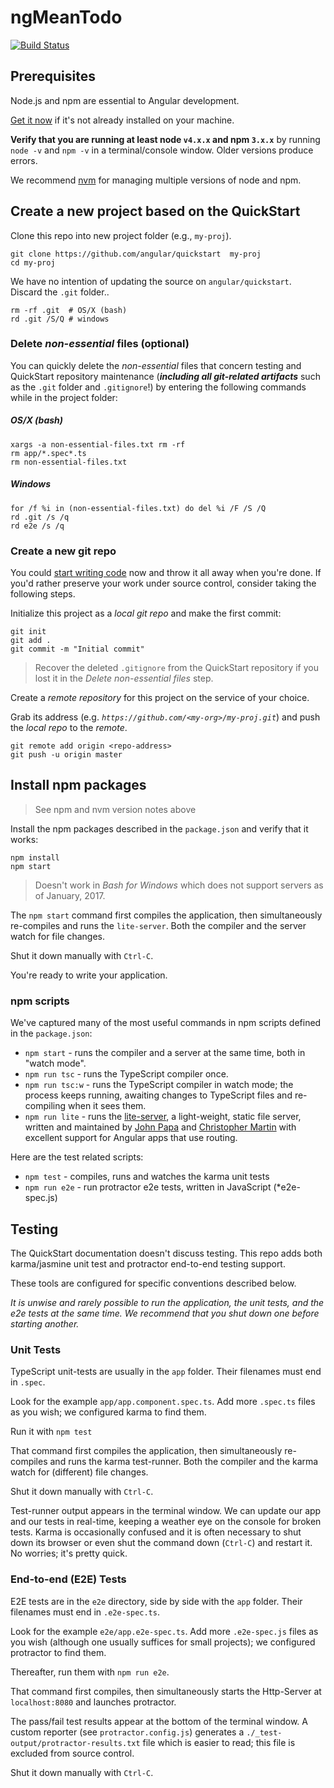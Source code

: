 # ngMeanTodo

[![Build Status][travis-badge]][travis-badge-url]

## Prerequisites

Node.js and npm are essential to Angular development. 

<a href="https://docs.npmjs.com/getting-started/installing-node" target="_blank" title="Installing Node.js and updating npm">
Get it now</a> if it's not already installed on your machine.

**Verify that you are running at least node `v4.x.x` and npm `3.x.x`**
by running `node -v` and `npm -v` in a terminal/console window.
Older versions produce errors.

We recommend [nvm](https://github.com/creationix/nvm) for managing multiple versions of node and npm.

## Create a new project based on the QuickStart

Clone this repo into new project folder (e.g., `my-proj`).

```shell
git clone https://github.com/angular/quickstart  my-proj
cd my-proj
```

We have no intention of updating the source on `angular/quickstart`.
Discard the `.git` folder..

```shell
rm -rf .git  # OS/X (bash)
rd .git /S/Q # windows
```

### Delete _non-essential_ files (optional)

You can quickly delete the _non-essential_ files that concern testing and QuickStart repository maintenance
(**_including all git-related artifacts_** such as the `.git` folder and `.gitignore`!)
by entering the following commands while in the project folder:

##### OS/X (bash)

```shell
xargs -a non-essential-files.txt rm -rf
rm app/*.spec*.ts
rm non-essential-files.txt
```

##### Windows

```shell
for /f %i in (non-essential-files.txt) do del %i /F /S /Q
rd .git /s /q
rd e2e /s /q
```

### Create a new git repo

You could [start writing code](#start-development) now and throw it all away when you're done.
If you'd rather preserve your work under source control, consider taking the following steps.

Initialize this project as a _local git repo_ and make the first commit:

```shell
git init
git add .
git commit -m "Initial commit"
```

> Recover the deleted `.gitignore` from the QuickStart repository 
> if you lost it in the _Delete non-essential files_ step.

Create a _remote repository_ for this project on the service of your choice.

Grab its address (e.g. _`https://github.com/<my-org>/my-proj.git`_) and push the _local repo_ to the _remote_.

```shell
git remote add origin <repo-address>
git push -u origin master
```

## Install npm packages

> See npm and nvm version notes above

Install the npm packages described in the `package.json` and verify that it works:

```shell
npm install
npm start
```

> Doesn't work in _Bash for Windows_ which does not support servers as of January, 2017.

The `npm start` command first compiles the application, 
then simultaneously re-compiles and runs the `lite-server`.
Both the compiler and the server watch for file changes.

Shut it down manually with `Ctrl-C`.

You're ready to write your application.

### npm scripts

We've captured many of the most useful commands in npm scripts defined in the `package.json`:

-   `npm start` - runs the compiler and a server at the same time, both in "watch mode".
-   `npm run tsc` - runs the TypeScript compiler once.
-   `npm run tsc:w` - runs the TypeScript compiler in watch mode; the process keeps running, awaiting changes to TypeScript files and re-compiling when it sees them.
-   `npm run lite` - runs the [lite-server](https://www.npmjs.com/package/lite-server), a light-weight, static file server, written and maintained by
    [John Papa](https://github.com/johnpapa) and
    [Christopher Martin](https://github.com/cgmartin)
    with excellent support for Angular apps that use routing.

Here are the test related scripts:

-   `npm test` - compiles, runs and watches the karma unit tests
-   `npm run e2e` - run protractor e2e tests, written in JavaScript (\*e2e-spec.js)

## Testing

The QuickStart documentation doesn't discuss testing.
This repo adds both karma/jasmine unit test and protractor end-to-end testing support.

These tools are configured for specific conventions described below.

_It is unwise and rarely possible to run the application, the unit tests, and the e2e tests at the same time.
We recommend that you shut down one before starting another._

### Unit Tests

TypeScript unit-tests are usually in the `app` folder. Their filenames must end in `.spec`.

Look for the example `app/app.component.spec.ts`.
Add more `.spec.ts` files as you wish; we configured karma to find them.

Run it with `npm test`

That command first compiles the application, then simultaneously re-compiles and runs the karma test-runner.
Both the compiler and the karma watch for (different) file changes.

Shut it down manually with `Ctrl-C`.

Test-runner output appears in the terminal window.
We can update our app and our tests in real-time, keeping a weather eye on the console for broken tests.
Karma is occasionally confused and it is often necessary to shut down its browser or even shut the command down (`Ctrl-C`) and
restart it. No worries; it's pretty quick.

### End-to-end (E2E) Tests

E2E tests are in the `e2e` directory, side by side with the `app` folder.
Their filenames must end in `.e2e-spec.ts`.

Look for the example `e2e/app.e2e-spec.ts`.
Add more `.e2e-spec.js` files as you wish (although one usually suffices for small projects);
we configured protractor to find them.

Thereafter, run them with `npm run e2e`.

That command first compiles, then simultaneously starts the Http-Server at `localhost:8080`
and launches protractor.  

The pass/fail test results appear at the bottom of the terminal window.
A custom reporter (see `protractor.config.js`) generates a  `./_test-output/protractor-results.txt` file
which is easier to read; this file is excluded from source control.

Shut it down manually with `Ctrl-C`.

[travis-badge]: https://travis-ci.org/angular/quickstart.svg?branch=master

[travis-badge-url]: https://travis-ci.org/angular/quickstart
